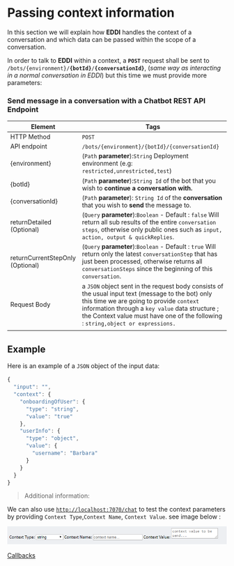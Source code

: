 # Passing context information

In this section we will explain how **EDDI** handles the context of a conversation and which data can be passed within the scope of a conversation.

In order to talk to **EDDI** within a context, a **`POST`** request shall be sent to `/bots/{environment}/`**`{botId}`**`/`**`{conversationId}`**, (_same way as interacting in a normal conversation in EDDI_) but this time we must provide more parameters:

### Send message in a conversation with a Chatbot REST API Endpoint

| Element                          | Tags                                                                                                                                                                                                                                                                                  |
| -------------------------------- | ------------------------------------------------------------------------------------------------------------------------------------------------------------------------------------------------------------------------------------------------------------------------------------- |
| HTTP Method                      | `POST`                                                                                                                                                                                                                                                                                |
| API endpoint                     | `/bots/{environment}/{botId}/{conversationId}`                                                                                                                                                                                                                                        |
| {environment}                    | (`Path` **parameter**):`String` Deployment environment (e.g: `restricted,unrestricted,test`)                                                                                                                                                                                          |
| {botId}                          | (`Path` **parameter**):`String Id` of the bot that you wish to **continue a conversation with.**                                                                                                                                                                                      |
| {conversationId}                 | (`Path` **parameter**): `String Id` of the **conversation** that you wish to **send** the message to.                                                                                                                                                                                 |
| returnDetailed (Optional)        | (`Query` **parameter**):`Boolean` - Default : `false` Will return all sub results of the entire `conversation steps`, otherwise only public ones such as `input, action, output & quickReplies`.                                                                                      |
| returnCurrentStepOnly (Optional) | (`Query` **parameter**):`Boolean` - Default : `true` Will return only the latest `conversationStep` that has just been processed, otherwise returns all `conversationSteps` since the beginning of this `conversation`.                                                               |
| Request Body                     | a `JSON` object sent in the request body consists of the usual input text (message to the bot) only this time we are going to provide `context` information through a `key value` data structure ; the Context value must have one of the following : `string,object or expressions.` |
|                                  |                                                                                                                                                                                                                                                                                       |

## Example

Here is an example of a `JSON` object of the input data:

```javascript
{
  "input": "",
  "context": {
    "onboardingOfUser": {
      "type": "string",
      "value": "true"
    },
    "userInfo": {
      "type": "object",
      "value": {
        "username": "Barbara"
      }
    }
  }
}
```

> Additional information:

We can also use [`http://localhost:7070/chat`](http://localhost:7070/chat) to test the context parameters by providing `Context Type`,`Context Name`, `Context Value`. see image below :

![](.gitbook/assets/chat-gui.png)

[Callbacks](https://www.notion.so/Callbacks-c7cfea02c5544021a07ef6c480b5a89e)
